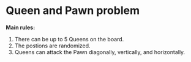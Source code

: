 # Queen and Pawn problem

**Main rules:**
  1. There can be up to 5 Queens on the board.
  2. The postions are randomized.
  3. Queens can attack the Pawn diagonally, vertically, and horizontally.

